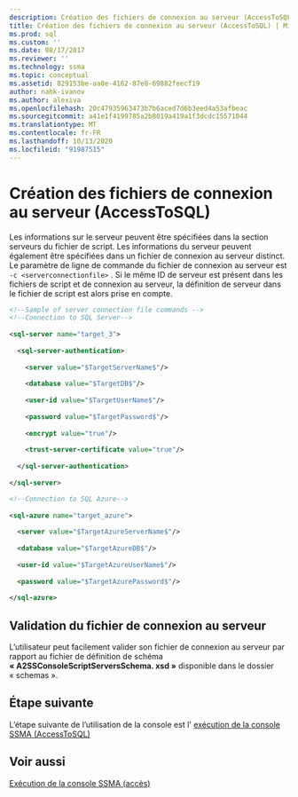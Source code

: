 ```yaml
---
description: Création des fichiers de connexion au serveur (AccessToSQL)
title: Création des fichiers de connexion au serveur (AccessToSQL) | Microsoft Docs
ms.prod: sql
ms.custom: ''
ms.date: 08/17/2017
ms.reviewer: ''
ms.technology: ssma
ms.topic: conceptual
ms.assetid: 829153be-aa8e-4162-87e8-69882feecf19
author: nahk-ivanov
ms.author: alexiva
ms.openlocfilehash: 20c47935963473b7b6aced7d6b3eed4a53afbeac
ms.sourcegitcommit: a41e1f4199785a2b8019a419a1f3dcdc15571044
ms.translationtype: MT
ms.contentlocale: fr-FR
ms.lasthandoff: 10/13/2020
ms.locfileid: "91987515"
---
```

# <a name="creating-the-server-connection-files-accesstosql"></a>Création des fichiers de connexion au serveur (AccessToSQL)
Les informations sur le serveur peuvent être spécifiées dans la section serveurs du fichier de script. Les informations du serveur peuvent également être spécifiées dans un fichier de connexion au serveur distinct. Le paramètre de ligne de commande du fichier de connexion au serveur est `-c <serverconnectionfile>` . Si le même ID de serveur est présent dans les fichiers de script et de connexion au serveur, la définition de serveur dans le fichier de script est alors prise en compte.  
  
```xml  
<!--Sample of server connection file commands -->  
<!--Connection to SQL Server-->  
  
<sql-server name="target_3">  
  
  <sql-server-authentication>  
  
    <server value="$TargetServerName$"/>  
  
    <database value="$TargetDB$"/>  
  
    <user-id value="$TargetUserName$"/>  
  
    <password value="$TargetPassword$"/>  
  
    <encrypt value="true"/>  
  
    <trust-server-certificate value="true"/>  
  
  </sql-server-authentication>  
  
</sql-server>  
```  
  
```xml  
<!--Connection to SQL Azure-->  
  
<sql-azure name="target_azure">  
  
  <server value="$TargetAzureServerName$"/>  
  
  <database value="$TargetAzureDB$"/>  
  
  <user-id value="$TargetAzureUserName$"/>  
  
  <password value="$TargetAzurePassword$"/>  
  
</sql-azure>  
```  
  
## <a name="server-connection-file-validation"></a>Validation du fichier de connexion au serveur  
L’utilisateur peut facilement valider son fichier de connexion au serveur par rapport au fichier de définition de schéma **« A2SSConsoleScriptServersSchema. xsd »** disponible dans le dossier « schemas ».  
  
## <a name="next-step"></a>Étape suivante  
L’étape suivante de l’utilisation de la console est l' [exécution de la console SSMA &#40;AccessToSQL&#41;](../../ssma/access/executing-the-ssma-console-accesstosql.md)  
  
## <a name="see-also"></a>Voir aussi  
[Exécution de la console SSMA (accès)](./executing-the-ssma-console-accesstosql.md)  
